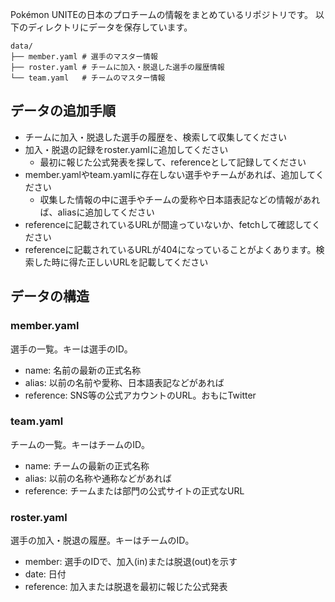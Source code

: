Pokémon UNITEの日本のプロチームの情報をまとめているリポジトリです。
以下のディレクトリにデータを保存しています。

```
data/
├── member.yaml # 選手のマスター情報
├── roster.yaml # チームに加入・脱退した選手の履歴情報
└── team.yaml   # チームのマスター情報
```

## データの追加手順
- チームに加入・脱退した選手の履歴を、検索して収集してください
- 加入・脱退の記録をroster.yamlに追加してください
  - 最初に報じた公式発表を探して、referenceとして記録してください
- member.yamlやteam.yamlに存在しない選手やチームがあれば、追加してください
  - 収集した情報の中に選手やチームの愛称や日本語表記などの情報があれば、aliasに追加してください
- referenceに記載されているURLが間違っていないか、fetchして確認してください
- referenceに記載されているURLが404になっていることがよくあります。検索した時に得た正しいURLを記載してください

## データの構造
### member.yaml
選手の一覧。キーは選手のID。

- name: 名前の最新の正式名称
- alias: 以前の名前や愛称、日本語表記などがあれば
- reference: SNS等の公式アカウントのURL。おもにTwitter

### team.yaml
チームの一覧。キーはチームのID。

- name: チームの最新の正式名称
- alias: 以前の名称や通称などがあれば
- reference: チームまたは部門の公式サイトの正式なURL

### roster.yaml
選手の加入・脱退の履歴。キーはチームのID。

- member: 選手のIDで、加入(in)または脱退(out)を示す
- date: 日付
- reference: 加入または脱退を最初に報じた公式発表
